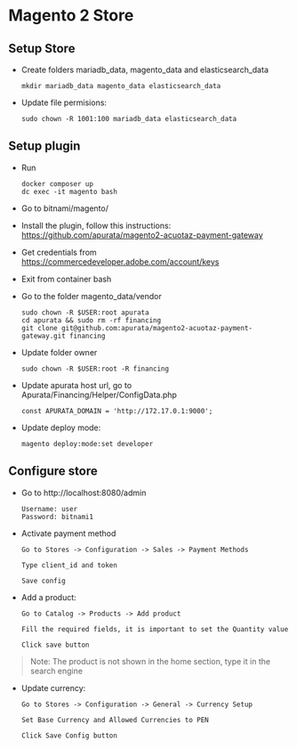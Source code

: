 
# Magento 2 Store

## Setup Store

- Create folders mariadb_data, magento_data and elasticsearch_data
    ```
    mkdir mariadb_data magento_data elasticsearch_data
    ```
- Update file permisions:

    ```
    sudo chown -R 1001:100 mariadb_data elasticsearch_data
    ```

## Setup plugin

- Run
    ```
    docker composer up
    dc exec -it magento bash
    ```

- Go to bitnami/magento/

- Install the plugin, follow this instructions: https://github.com/apurata/magento2-acuotaz-payment-gateway

- Get credentials from https://commercedeveloper.adobe.com/account/keys

- Exit from container bash

- Go to the folder magento_data/vendor

    ```
    sudo chown -R $USER:root apurata
    cd apurata && sudo rm -rf financing
    git clone git@github.com:apurata/magento2-acuotaz-payment-gateway.git financing
    ```

- Update folder owner

    ```
    sudo chown -R $USER:root -R financing
    ```

- Update apurata host url, go to Apurata/Financing/Helper/ConfigData.php

    ```
    const APURATA_DOMAIN = 'http://172.17.0.1:9000';
    ```

- Update deploy mode:

    ```
    magento deploy:mode:set developer
    ```

## Configure store

- Go to http://localhost:8080/admin
    ```
    Username: user
    Password: bitnami1
    ```

- Activate payment method
    ```
    Go to Stores -> Configuration -> Sales -> Payment Methods

    Type client_id and token

    Save config
    ```

- Add a product:

    ```
    Go to Catalog -> Products -> Add product

    Fill the required fields, it is important to set the Quantity value

    Click save button
    ```

> Note: The product is not shown in the home section, type it in the search engine

- Update currency:

    ```
    Go to Stores -> Configuration -> General -> Currency Setup

    Set Base Currency and Allowed Currencies to PEN

    Click Save Config button
    ```
